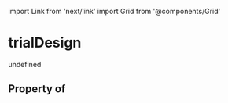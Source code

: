 import Link from 'next/link'
import Grid from '@components/Grid'

# trialDesign

undefined

## Property of



